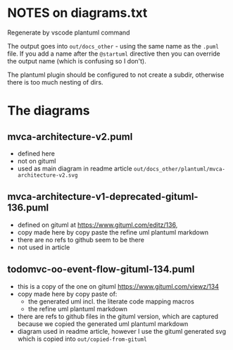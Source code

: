 NOTES on diagrams.txt
=====================

Regenerate by vscode plantuml command

The output goes into `out/docs_other` - using the same name as the `.puml` file.  If you add a name after the `@startuml` directive then you can override the output name (which is confusing so I don't).

The plantuml plugin should be configured to not create a subdir, otherwise there is too much nesting of dirs.

# The diagrams
## mvca-architecture-v2.puml

- defined here
- not on gituml
- used as main diagram in readme article `out/docs_other/plantuml/mvca-architecture-v2.svg`

## mvca-architecture-v1-deprecated-gituml-136.puml 

- defined on gituml at https://www.gituml.com/editz/136, 
- copy made here by copy paste the refine uml plantuml markdown
- there are no refs to github seem to be there
- not used in article

## todomvc-oo-event-flow-gituml-134.puml 

- this is a copy of the one on gituml https://www.gituml.com/viewz/134
- copy made here by copy paste of:
    - the generated uml incl. the literate code mapping macros
    - the refine uml plantuml markdown
- there are refs to github files in the gituml version, which are captured because we copied the generated uml plantuml markdown
- diagram used in readme article, however I use the gituml generated svg which is copied into `out/copied-from-gituml`
